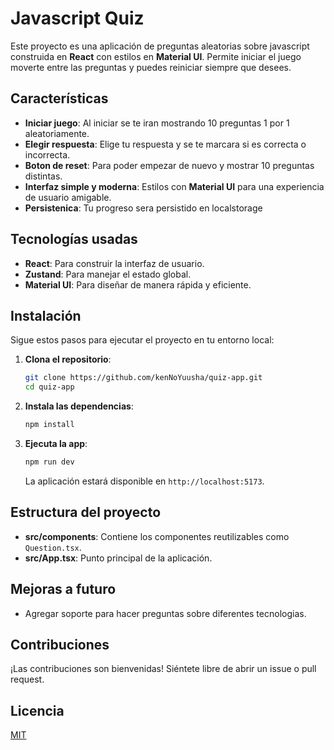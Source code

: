 # Javascript Quiz

Este proyecto es una aplicación de preguntas aleatorias sobre javascript construida en **React** con estilos en **Material UI**. Permite iniciar el juego moverte entre las preguntas y puedes reiniciar siempre que desees.

## Características

- **Iniciar juego**: Al iniciar se te iran mostrando 10 preguntas 1 por 1 aleatoriamente.
- **Elegir respuesta**: Elige tu respuesta y se te marcara si es correcta o incorrecta.
- **Boton de reset**: Para poder empezar de nuevo y mostrar 10 preguntas distintas.
- **Interfaz simple y moderna**: Estilos con **Material UI** para una experiencia de usuario amigable.
- **Persistenica**: Tu progreso sera persistido en localstorage

## Tecnologías usadas

- **React**: Para construir la interfaz de usuario.
- **Zustand**: Para manejar el estado global.
- **Material UI**: Para diseñar de manera rápida y eficiente.
  
## Instalación

Sigue estos pasos para ejecutar el proyecto en tu entorno local:

1. **Clona el repositorio**:
   ```bash
   git clone https://github.com/kenNoYuusha/quiz-app.git
   cd quiz-app
   ```

2. **Instala las dependencias**:
   ```bash
   npm install
   ```

3. **Ejecuta la app**:
   ```bash
   npm run dev
   ```
   La aplicación estará disponible en `http://localhost:5173`.

## Estructura del proyecto

- **src/components**: Contiene los componentes reutilizables como `Question.tsx`.
- **src/App.tsx**: Punto principal de la aplicación.

## Mejoras a futuro

- Agregar soporte para hacer preguntas sobre diferentes tecnologias.

## Contribuciones

¡Las contribuciones son bienvenidas! Siéntete libre de abrir un issue o pull request.

## Licencia

[MIT](./LICENSE)

